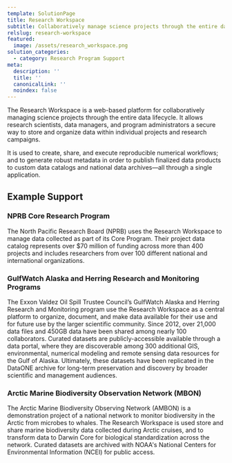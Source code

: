 ```yaml
---
template: SolutionPage
title: Research Workspace
subtitle: Collaboratively manage science projects through the entire data lifecycle
relslug: research-workspace
featured:
  image: /assets/research_workspace.png
solution_categories:
  - category: Research Program Support
meta:
  description: ''
  title: ''
  canonicalLink: ''
  noindex: false
---
```

The Research Workspace is a web-based platform for collaboratively managing science projects through the entire data lifecycle. It allows research scientists, data managers, and program administrators a secure way to store and organize data within individual projects and research campaigns.

It is used to create, share, and execute reproducible numerical workflows; and to generate robust metadata in order to publish finalized data products to custom data catalogs and national data archives—all through a single application.

## Example Support

### NPRB Core Research Program
The North Pacific Research Board (NPRB) uses the Research Workspace to manage data collected as part of its Core Program. Their project data catalog represents over $70 million of funding across more than 400 projects and includes researchers from over 100 different national and international organizations.

### GulfWatch Alaska and Herring Research and Monitoring Programs
The Exxon Valdez Oil Spill Trustee Council’s GulfWatch Alaska and Herring Research and Monitoring program use the Research Workspace as a central platform to organize, document, and make data available for their use and for future use by the larger scientific community. Since 2012, over 21,000 data files and 450GB data have been shared among nearly 100 collaborators. Curated datasets are publicly-accessible available through a data portal, where they are discoverable among 300 additional GIS, environmental, numerical modeling and remote sensing data resources for the Gulf of Alaska. Ultimately, these datasets have been replicated in the DataONE archive for long-term preservation and discovery by broader scientific and management audiences.

### Arctic Marine Biodiversity Observation Network (MBON)
The Arctic Marine Biodiversity Observing Network (AMBON) is a demonstration project of a national network to monitor biodiversity in the Arctic from microbes to whales. The Research Workspace is used store and share marine biodiversity data collected during Arctic cruises, and to transform data to Darwin Core for biological standardization across the network. Curated datasets are archived with NOAA's National Centers for Environmental Information (NCEI) for public access.
